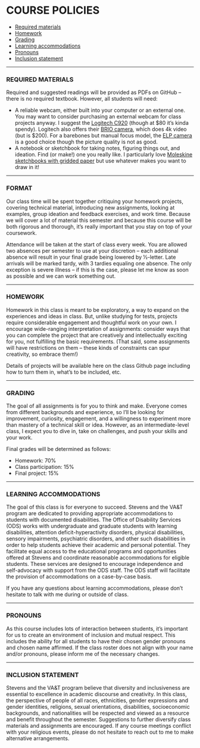 # COURSE POLICIES  

* [Required materials](#format)
* [Homework ](#homework) 
* [Grading](#grading)  
* [Learning accommodations](#learning-accommodations)  
* [Pronouns](#pronouns)  
* [Inclusion statement](#inclusion-statement)  

***

### REQUIRED MATERIALS
Required and suggested readings will be provided as PDFs on GitHub – there is no required textbook. However, all students will need:

* A reliable webcam, either built into your computer or an external one. You may want to consider purchasing an external webcam for class projects anyway. I suggest the [Logitech C920](https://www.logitech.com/en-us/products/webcams/c920s-pro-hd-webcam.960-001257.html) (though at $80 it’s kinda spendy). Logitech also offers their [BRIO camera](https://www.logitech.com/en-us/products/webcams/brio-4k-hdr-webcam.960-001105.html), which does 4k video (but is $200). For a barebones but manual focus model, the [ELP camera](https://www.amazon.com/ELP-Camera-Megapixel-Windows-Android/dp/B00KA7WSSU) is a good choice though the picture quality is not as good.
* A notebook or sketchbook for taking notes, figuring things out, and ideation. Find (or make!) one you really like. I particularly love [Moleskine sketchbooks with gridded paper](https://www.amazon.com/Moleskine-Classic-Notebook-Cover-Squared/dp/8883701135) but use whatever makes you want to draw in it!  

***

### FORMAT  
Our class time will be spent together critiquing your homework projects, covering technical material, introducing new assignments, looking at examples, group ideation and feedback exercises, and work time. Because we will cover a lot of material this semester and because this course will be both rigorous and thorough, it’s really important that you stay on top of your coursework.

Attendance will be taken at the start of class every week. You are allowed two absences per semester to use at your discretion – each additional absence will result in your final grade being lowered by 1⁄2-letter. Late arrivals will be marked tardy, with 3 tardies equaling one absence. The only exception is severe illness – if this is the case, please let me know as soon as possible and we can work something out.

***

### HOMEWORK
Homework in this class is meant to be exploratory, a way to expand on the experiences and ideas in class. But, unlike studying for tests, projects require considerable engagement and thoughtful work on your own. I encourage wide-ranging interpretation of assignments: consider ways that you can complete the project that are creatively and intellectually exciting for you, not fulfilling the basic requirements. (That said, some assignments will have restrictions on them – these kinds of constraints can spur creativity, so embrace them!) 

Details of projects will be available here on the class Github page including how to turn them in, what’s to be included, etc.

***

### GRADING
The goal of all assignments is for you to think and make. Everyone comes from different backgrounds and experience, so I’ll be looking for improvement, curiosity, engagement, and a willingness to experiment more than mastery of a technical skill or idea. However, as an intermediate-level class, I expect you to dive in, take on challenges, and push your skills and your work.

Final grades will be determined as follows:

* Homework: 70%
* Class participation: 15%
* Final project: 15%

***

### LEARNING ACCOMMODATIONS
The goal of this class is for everyone to succeed. Stevens and the VA&T program are dedicated to providing appropriate accommodations to students with documented disabilities. The Office of Disability Services (ODS) works with undergraduate and graduate students with learning disabilities, attention deficit-hyperactivity disorders, physical disabilities, sensory impairments, psychiatric disorders, and other such disabilities in order to help students achieve their academic and personal potential. They facilitate equal access to the educational programs and opportunities offered at Stevens and coordinate reasonable accommodations for eligible students. These services are designed to encourage independence and self-advocacy with support from the ODS staff. The ODS staff will facilitate the provision of accommodations on a case-by-case basis. 

If you have any questions about learning accommodations, please don’t hesitate to talk with me during or outside of class.

***

### PRONOUNS
As this course includes lots of interaction between students, it’s important for us to create an environment of inclusion and mutual respect. This includes the ability for all students to have their chosen gender pronouns and chosen name affirmed. If the class roster does not align with your name and/or pronouns, please inform me of the necessary changes.

***
 
### INCLUSION STATEMENT
Stevens and the VA&T program believe that diversity and inclusiveness are essential to excellence in academic discourse and creativity. In this class, the perspective of people of all races, ethnicities, gender expressions and gender identities, religions, sexual orientations, disabilities, socioeconomic backgrounds, and nationalities will be respected and viewed as a resource and benefit throughout the semester. Suggestions to further diversify class materials and assignments are encouraged. If any course meetings conflict with your religious events, please do not hesitate to reach out to me to make alternative arrangements.

